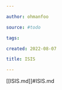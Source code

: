 ```yaml
---

author: ohmanfoo

source: #todo

tags: 

created: 2022-08-07

title: ISIS

---
```

[[ISIS.md]]#ISIS.md